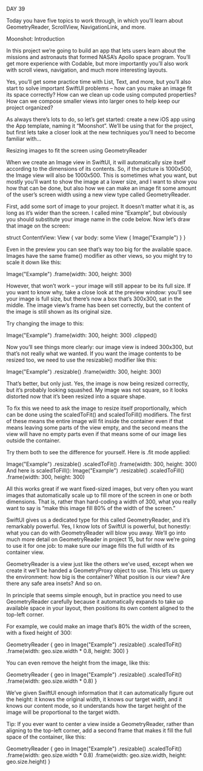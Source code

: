 DAY 39

Today you have five topics to work through, in which you’ll learn about GeometryReader, ScrollView, NavigationLink, and more.




Moonshot: Introduction


In this project we’re going to build an app that lets users learn about the missions and astronauts that formed NASA’s Apollo space program. You’ll get more experience with Codable, but more importantly you’ll also work with scroll views, navigation, and much more interesting layouts.

Yes, you’ll get some practice time with List, Text, and more, but you’ll also start to solve important SwiftUI problems – how can you make an image fit its space correctly? How can we clean up code using computed properties? How can we compose smaller views into larger ones to help keep our project organized?

As always there’s lots to do, so let’s get started: create a new iOS app using the App template, naming it “Moonshot”. We’ll be using that for the project, but first lets take a closer look at the new techniques you’ll need to become familiar with… 





Resizing images to fit the screen using GeometryReader


When we create an Image view in SwiftUI, it will automatically size itself according to the dimensions of its contents. So, if the picture is 1000x500, the Image view will also be 1000x500. This is sometimes what you want, but mostly you’ll want to show the image at a lower size, and I want to show you how that can be done, but also how we can make an image fit some amount of the user’s screen width using a new view type called GeometryReader.

First, add some sort of image to your project. It doesn’t matter what it is, as long as it’s wider than the screen. I called mine “Example”, but obviously you should substitute your image name in the code below.
Now let’s draw that image on the screen:

struct ContentView: View {
    var body: some View {
        Image("Example")
    }
}

Even in the preview you can see that’s way too big for the available space. Images have the same frame() modifier as other views, so you might try to scale it down like this:

Image("Example")
    .frame(width: 300, height: 300)

However, that won’t work – your image will still appear to be its full size. If you want to know why, take a close look at the preview window: you’ll see your image is full size, but there’s now a box that’s 300x300, sat in the middle. The image view’s frame has been set correctly, but the content of the image is still shown as its original size.

Try changing the image to this:

Image("Example")
    .frame(width: 300, height: 300)
    .clipped()

Now you’ll see things more clearly: our image view is indeed 300x300, but that’s not really what we wanted.
If you want the image contents to be resized too, we need to use the resizable() modifier like this:

Image("Example")
    .resizable()
    .frame(width: 300, height: 300)

That’s better, but only just. Yes, the image is now being resized correctly, but it’s probably looking squashed. My image was not square, so it looks distorted now that it’s been resized into a square shape.

To fix this we need to ask the image to resize itself proportionally, which can be done using the scaledToFit() and scaledToFill() modifiers. The first of these means the entire image will fit inside the container even if that means leaving some parts of the view empty, and the second means the view will have no empty parts even if that means some of our image lies outside the container.

Try them both to see the difference for yourself. Here is .fit mode applied:

Image("Example")
    .resizable()
    .scaledToFit()
    .frame(width: 300, height: 300)
And here is scaledToFill():
Image("Example")
    .resizable()
    .scaledToFill()
    .frame(width: 300, height: 300)

All this works great if we want fixed-sized images, but very often you want images that automatically scale up to fill more of the screen in one or both dimensions. That is, rather than hard-coding a width of 300, what you really want to say is “make this image fill 80% of the width of the screen.”

SwiftUI gives us a dedicated type for this called GeometryReader, and it’s remarkably powerful. Yes, I know lots of SwiftUI is powerful, but honestly: what you can do with GeometryReader will blow you away.
We’ll go into much more detail on GeometryReader in project 15, but for now we’re going to use it for one job: to make sure our image fills the full width of its container view.

GeometryReader is a view just like the others we’ve used, except when we create it we’ll be handed a GeometryProxy object to use. This lets us query the environment: how big is the container? What position is our view? Are there any safe area insets? And so on.

In principle that seems simple enough, but in practice you need to use GeometryReader carefully because it automatically expands to take up available space in your layout, then positions its own content aligned to the top-left corner.

For example, we could make an image that’s 80% the width of the screen, with a fixed height of 300:

GeometryReader { geo in
    Image("Example")
        .resizable()
        .scaledToFit()
        .frame(width: geo.size.width * 0.8, height: 300)
}

You can even remove the height from the image, like this:

GeometryReader { geo in
    Image("Example")
        .resizable()
        .scaledToFit()
        .frame(width: geo.size.width * 0.8)
}

We’ve given SwiftUI enough information that it can automatically figure out the height: it knows the original width, it knows our target width, and it knows our content mode, so it understands how the target height of the image will be proportional to the target width.

Tip: If you ever want to center a view inside a GeometryReader, rather than aligning to the top-left corner, add a second frame that makes it fill the full space of the container, like this:

GeometryReader { geo in
    Image("Example")
        .resizable()
        .scaledToFit()
        .frame(width: geo.size.width * 0.8)
        .frame(width: geo.size.width, height: geo.size.height)
}

